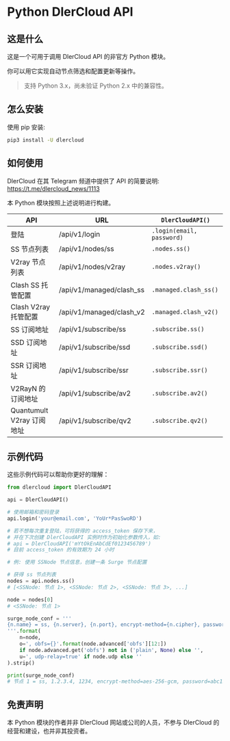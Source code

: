 # Python DlerCloud API



## 这是什么

这是一个可用于调用 DlerCloud API 的非官方 Python 模块。

你可以用它实现自动节点筛选和配置更新等操作。

> 支持 Python 3.x，尚未验证 Python 2.x 中的兼容性。

## 怎么安装

使用 pip 安装:

```bash
pip3 install -U dlercloud
```

## 如何使用

DlerCloud 在其 Telegram 频道中提供了 API 的简要说明:
https://t.me/dlercloud_news/1113

本 Python 模块按照上述说明进行构建。

| API                       | URL                      | `DlerCloudAPI()`            |
| ------------------------- | ------------------------ | ------------------------- |
| 登陆                      | /api/v1/login            | `.login(email, password)` |
| SS 节点列表               | /api/v1/nodes/ss         | `.nodes.ss()`             |
| V2ray 节点列表            | /api/v1/nodes/v2ray      | `.nodes.v2ray()`          |
| Clash SS 托管配置         | /api/v1/managed/clash_ss | `.managed.clash_ss()`     |
| Clash V2ray 托管配置      | /api/v1/managed/clash_v2 | `.managed.clash_v2()`     |
| SS 订阅地址               | /api/v1/subscribe/ss     | `.subscribe.ss()`         |
| SSD 订阅地址              | /api/v1/subscribe/ssd    | `.subscribe.ssd()`        |
| SSR 订阅地址              | /api/v1/subscribe/ssr    | `.subscribe.ssr()`        |
| V2RayN 的订阅地址         | /api/v1/subscribe/av2    | `.subscribe.av2()`        |
| Quantumult V2ray 订阅地址 | /api/v1/subscribe/qv2    | `.subscribe.qv2()`        |

## 示例代码

这些示例代码可以帮助你更好的理解：

```python
from dlercloud import DlerCloudAPI

api = DlerCloudAPI()

# 使用邮箱和密码登录
api.login('your@email.com', 'YoUr*PasSwoRD')

# 若不想每次重复登陆，可将获得的 access_token 保存下来，
# 并在下次创建 DlerCloudAPI 实例时作为初始化参数传入，如:
# api = DlerCloudAPI('mYtOkEnAbCdEf0123456789')
# 目前 access_token 的有效期为 24 小时

# 例: 使用 SSNode 节点信息，创建一条 Surge 节点配置

# 获得 ss 节点列表
nodes = api.nodes.ss()
# [<SSNode: 节点 1>, <SSNode: 节点 2>, <SSNode: 节点 3>, ...]

node = nodes[0]
# <SSNode: 节点 1>

surge_node_conf = '''
{n.name} = ss, {n.server}, {n.port}, encrypt-method={n.cipher}, password={n.password}{o}{u}
'''.format(
    n=node,
    o=', obfs={}'.format(node.advanced['obfs'][12:])
    if node.advanced.get('obfs') not in ('plain', None) else '',
    u=', udp-relay=true' if node.udp else ''
).strip()

print(surge_node_conf)
# 节点 1 = ss, 1.2.3.4, 1234, encrypt-method=aes-256-gcm, password=abc123, obfs=tls, udp-relay=true
```

## 免责声明

本 Python 模块的作者并非 DlerCloud 网站或公司的人员，不参与 DlerCloud 的经营和建设，也并非其投资者。

